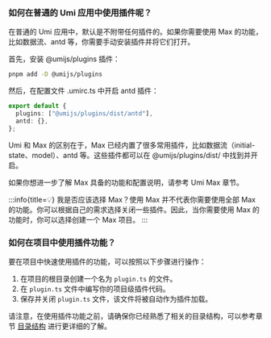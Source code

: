 ### 如何在普通的 Umi 应用中使用插件呢？

在普通的 Umi 应用中，默认是不附带任何插件的。如果你需要使用 Max 的功能，比如数据流、antd 等，你需要手动安装插件并将它们打开。

首先，安装 @umijs/plugins 插件：

```bash
pnpm add -D @umijs/plugins
```

然后，在配置文件 .umirc.ts 中开启 antd 插件：

```ts
export default {
  plugins: ["@umijs/plugins/dist/antd"],
  antd: {},
};
```

Umi 和 Max 的区别在于，Max 已经内置了很多常用插件，比如数据流（initial-state、model）、antd 等。这些插件都可以在 @umijs/plugins/dist/ 中找到并开启。

如果你想进一步了解 Max 具备的功能和配置说明，请参考 Umi Max 章节。

:::info{title=💡} 我是否应该选择 Max？使用 Max 并不代表你需要使用全部 Max 的功能。你可以根据自己的需求选择关闭一些插件。因此，当你需要使用 Max 的功能时，你可以选择创建一个 Max 项目。 :::

### 如何在项目中使用插件功能？

要在项目中快速使用插件的功能，可以按照以下步骤进行操作：

1. 在项目的根目录创建一个名为 `plugin.ts` 的文件。
2. 在 `plugin.ts` 文件中编写你的项目级插件代码。
3. 保存并关闭 `plugin.ts` 文件，该文件将被自动作为插件加载。

请注意，在使用插件功能之前，请确保你已经熟悉了相关的目录结构，可以参考章节 [目录结构](./directory-structure) 进行更详细的了解。
